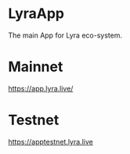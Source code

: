 # LyraApp
The main App for Lyra eco-system.

# Mainnet
https://app.lyra.live/

# Testnet
https://apptestnet.lyra.live

